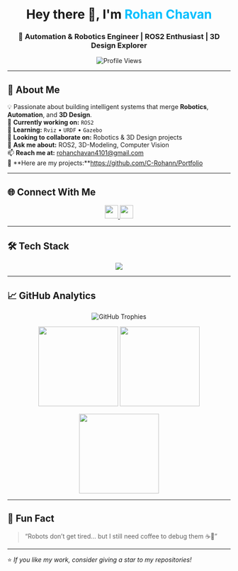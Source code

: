 <!-- Profile Header -->
<h1 align="center">Hey there 👋, I'm <span style="color:#00bfff">Rohan Chavan</span></h1>
<h3 align="center">🤖 Automation & Robotics Engineer | ROS2 Enthusiast | 3D Design Explorer</h3>

<p align="center">
  <img src="https://komarev.com/ghpvc/?username=c-rohan&label=Profile%20Views&color=brightgreen&style=for-the-badge" alt="Profile Views" />
</p>

---

## 🚀 About Me  
💡 Passionate about building intelligent systems that merge **Robotics**, **Automation**, and **3D Design**.  
🔭 **Currently working on:** `ROS2`  
🌱 **Learning:** `Rviz` • `URDF` • `Gazebo`  
🤝 **Looking to collaborate on:** Robotics & 3D Design projects  
💬 **Ask me about:** ROS2, 3D-Modeling, Computer Vision  
📫 **Reach me at:** rohanchavan4101@gmail.com  
📂 **Here are my projects:**https://github.com/C-Rohann/Portfolio

---

## 🌐 Connect With Me  
<p align="center">
  <a href="https://linkedin.com/in/rohan1406" target="_blank">
    <img src="https://img.shields.io/badge/LinkedIn-%230077B5.svg?style=flat&logo=linkedin&logoColor=white" height="30"/>
  </a>
  <a href="mailto:rohanchavan4101@gmail.com">
    <img src="https://img.shields.io/badge/Gmail-D14836.svg?style=flat&logo=gmail&logoColor=white" height="30"/>
  </a>
</p>

---

## 🛠 Tech Stack  
<p align="center">
  <img src="https://skillicons.dev/icons?i=python,cpp,arduino,opencv,tensorflow,pandas,sklearn,matlab,mysql,java,html,c,cs&perline=7" />
</p>

---

## 📈 GitHub Analytics  
<p align="center">
  <img src="https://github-profile-trophy.vercel.app/?username=c-rohan&theme=radical&no-frame=true&margin-w=5&row=1" alt="GitHub Trophies" />
</p>

<p align="center">
  <img src="https://github-readme-stats.vercel.app/api?username=c-rohan&show_icons=true&theme=tokyonight" height="180" />
  <img src="https://github-readme-streak-stats.herokuapp.com/?user=c-rohan&theme=tokyonight" height="180" />
</p>

<p align="center">
  <img src="https://github-readme-stats.vercel.app/api/top-langs/?username=c-rohan&layout=compact&theme=tokyonight" height="180" />
</p>

---

## 🎯 Fun Fact  
> “Robots don’t get tired... but I still need coffee to debug them ☕🤖”  

---

⭐ *If you like my work, consider giving a star to my repositories!*
